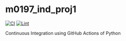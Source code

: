 # m0197_ind_proj1

[![CI](https://github.com/nogibjj/m0197_ind_proj1/actions/workflows/cicd.yml/badge.svg)](https://github.com/nogibjj/m0197_ind_proj1/actions/workflows/cicd.yml)
[![Lint](https://github.com/nogibjj/m0197_ind_proj1/actions/workflows/lint.yml/badge.svg)](https://github.com/nogibjj/m0197_ind_proj1/actions/workflows/lint.yml)
 
Continuous Integration using GitHub Actions of Python
